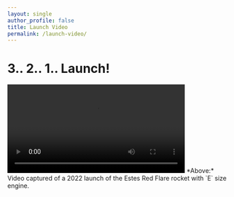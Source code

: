```yaml
---
layout: single
author_profile: false
title: Launch Video
permalink: /launch-video/
---
```


# 3.. 2.. 1.. Launch!

<!-- 
  HTML5 player.  Autoplays video *once* on load, and displays controls.
  https://techstacker.com/how-to-embed-mp4-video-html5-with-controls/
-->
<video width=400 controls autoplay>
  <source src="{{ site.url }}/assets/videos/launch-video-2022.mp4" type="video/mp4" />
  This video requires an HTML5-compatible browser.
</video>
*Above:* Video captured of a 2022 launch of the Estes Red Flare rocket with `E` size engine.